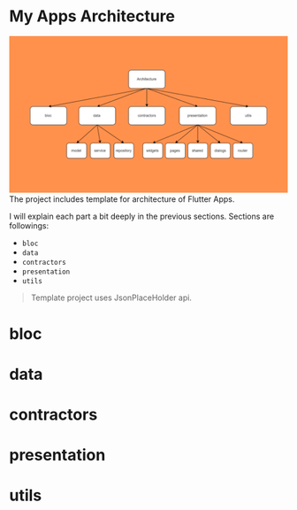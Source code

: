 # My Apps Architecture
![Architecture diagram](diagram.png)
The project includes template for architecture of Flutter Apps.

I will explain each part a bit deeply in the previous sections. Sections are followings:

- `bloc`
- `data`
- `contractors`
- `presentation`
- `utils`

> Template project uses JsonPlaceHolder api.

# bloc

# data

# contractors

# presentation

# utils
